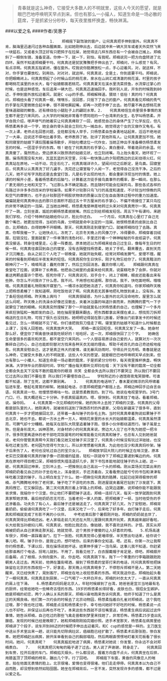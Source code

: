 > 青春就是这么神奇，它接受大多数人的不明就里，这些人今天的愿望，就是眼巴巴地呼唤明天早点到来。但也有那么一小撮人，知道生命是一场必散的筵席，于是抓紧分分秒秒，每天夜里推杯换盏，畅快淋漓。

###以爱之名
####作者/吴惠子

						1.　　郑楠摇下副驾驶的窗户，让何真真把手伸到窗外。何真真不肯，脑海里迅速闪过各种血腥画面，比如她刚伸出去，后边就冲来一辆大货车或者天外突然飞来一块猛石，又或者头顶正好有只肥鸽子在拉屎，她觉得这几样东西总有一个会被自己摊上。郑楠斜了一眼倒车镜，准备变道。你伸一下，就一下，别怕，有我呢。郑楠说完一把方向盘转进了北四环。虽然不知道郑楠要干吗，何真真还是犹犹豫豫把手伸出去了。郑楠问，什么感觉？有风，有点凉啊。何真真五指紧闭，僵在窗外。哎我说你胳膊放松一点，手心迎着风，对，就这样，不对，你手掌也要放松，别用劲。对对对，就这样。何真真说，全是土，你到底要干吗。郑楠说，你把眼睛闭上。何真真想起了小时候山后的桃花泉，泉水在山涧汇成清澈的桃花溪，村里的孩子都喝桃花溪里的水长大，每个姑娘都面若桃花。何真真夏天在溪水里洗菜捞鱼，水流穿过掌心的时候，也是这种感觉。车后追来一辆大巴，何真真迅速抽回手。我听别人说，开车的时候跑到80迈，手伸到窗外放松迎着风，就是C cup的手感。郑楠解释道。猥琐！低俗！真的吗？何真真问。郑楠扭头看了何真真一眼，嘿嘿乐，没回答，只摇下了自己的窗户。何真真看见郑楠的秀气的手掌在风里微微合起半拳，很不屑地撅起嘴，却再一次把手伸了出去。她尽量不再去想桃花泉里味道甜甜的鲫鱼，还有缭绕在小腿肚子上的翩跹水草。2.　　何真真相信生命里很多事情的发生都不是空穴来风的。上大学的时候她非常看不惯同班的一个台湾来的女生，名字叫杨悠柔。开学自我介绍，嗲声嗲气的她着实让何真真瘫软了一回，她感觉自己的身体产生了化学反应，但凡杨悠柔再多说一个字，她全身的骨头就会立刻化为一摊血水。她觉得这个女的又做作又龟毛。有一次上课，老师点名回答问题，全班都没有人举手，只杨悠柔自告奋勇地站起来，滔滔不绝地说了一大串，边说还不停地比着手势。老师表扬了她，批评了其他所有人。让何真真更加不悦。她和同寝室的姑娘下课后围着操场散步，开始吐槽这位一代作女，当她正伸出手准备模仿杨悠柔发言的时候，一团湿乎乎的东西，啪！砸在了何真真的右手掌心，黄白墨绿，带着诡异的余温。何真真傻了，戛然而止。旁边原本兴致昂扬的姑娘见状，也立刻闭嘴，马上抬头看天，她环视了一圈，操场周围没有大树，瓦蓝瓦蓝的天空里，只有一枚快落山的夕阳把西边的云彩烧得火红。何真真站在原地，一动不动，完全石化了。何真真端详许久，望闻问切之后断定，是鸟粪。回寝室后，何真真认认真真洗了好几遍手，洗完还让寝室每个人闻一下，老觉得自己没洗干净。之后的几天，她不论写字洗脸还是去食堂打饭，凡是右手出现的地方，都会重新浮现当时的情景。她上课的时候开小差，看着杨悠柔的后脑勺，计算着这次徒手接鸟粪事件的概率，那一瞬间，在那么广袤无垠的土地和天空下，飞过那么多不确定路途，而且随时可能会拉屎的鸟，那些各式各样的鸟路过许许多多四百米的学校操场，如果不计较那只鸟飞行的高度和速度，不计较当时傍晚的风和空气的摩擦力，也不去计较那团不明胶状物体的质量以及它在自由落体过程中的重力加速度。偏偏就是何真真伸出去的那只总面积不超过五十平方厘米的右手掌心，不偏不倚接住了某只鸟拉的非常不确定的一泡屎。正当她出神呢，杨悠柔鬼使神差地转过头来对何真真莞尔一笑。何真真吓了一跳，立刻坐直，尴尬的朝杨悠柔抿抿嘴。然后立刻给郑楠发短信。周五下午有课吗，来趟我们学校，介绍个特神的姑娘给你认识，脸比你还白。　　一个月后，何真真在心里打了自己无数个嘴巴，她更加觉得，当初的鸟粪，分明就是命中注定的一泡屎。她恨杨悠柔的皮肤比自己白，比郑楠白，白得她睁不开眼睛。那天，何真真刚走到寝室门口，就被郑楠挡住了去路。真真，你帮我催一下，让她快点儿，冻死了。北京冬天晚上的风像刀子，冷得要命，郑楠穿着羽绒服，拉链没拉，里面就套了一件单薄的浅色衬衫，手里还拧着一个神神秘秘的牛皮纸袋子。何真真没接话，转身往楼里走，心里一阵委屈。原本她还以为郑楠来给自己过生日，像每年生日的时候一样。何真真径直回到自己的寝室，没有去隔壁找杨悠柔，她关了手机，翻来覆去，直到天亮才沉沉睡去，自从之前三个人吃了一顿晚餐，她就开始失眠，经常对郑楠发脾气，爱理不理。醒来的时候看到郑楠后半夜发来的短信。何真真祝你生日快乐，刚才礼物忘给你了。何真真黯淡的眼神闪了一下，喃喃骂道：蠢死你算了。然后立刻回消息。蠢货你哪儿呢。　　郑楠跟何真真在食堂吃了拉面，说算补了长寿面。他把自己碗里的卤蛋夹给何真真，说蛋糕吃多了会胖，你就对着这两颗卤蛋许个愿吧。抠死你得了。何真真说完，双手合十，闭上了眼睛，眼皮还能看出来有些肿。你怎么不问我许了什么愿。我不问，不用想也知道啊。那你说。我不，快吃面吧啊。哦哦哦。何真真提着礼物刚推开寝室门，一桶凉水就把她浇透了。何真真你知道吗，你家郑楠昨天晚上把杨悠柔睡了！我知道啊，刚吃饭他说了啊。何真真若无其事地把礼物放到桌上，没有拆。发了条短信给郑楠。昨天晚上爽吗？　　何真真很疑惑，为什么窗外的北风没命地吹，屋里怎么就这么闷呢，昨天晚上的洗澡水好像还没散去，夹着沐浴露的味道扑面而来，热腾腾的雾气一下子就蒙住了她的眼睛。何真真突然理解了那个一开始就莫名讨厌杨悠柔的自己，也理解了一个多月来疯狂狭隘和一触即发的自己。她在抽屉里翻来翻去，把东西都拿出来摆在桌上，想找剪刀拆郑楠送的生日礼物，可找了很久也没找到。她明明记得就在那儿放着，好像出门前拿发卡的时候还看见过，怎么一转眼就不见了呢。你们谁把我剪刀借走了啊。寝室里的姑娘不知道什么时候都去上课了，没有人回答她。何真真放声大哭。　　郑楠一直没回短信，何真真又发了一条。她身材那么好，便宜你了啊禽兽快请我吃顿好的！哈哈好。这一次，郑楠很快回了三个字。　　她确信生命里很多的喜欢和厌恶，都不是空穴来风的。一个人很容易原谅自己爱的人，就算对方一次次撕碎自己的心，自己也能即刻替对方找来各种天衣无缝的理由，帮助千疮百孔的自己奇迹般地痊愈。何真真安慰自己，这才是真正伟大的爱情，谁无暴风劲雨时，守得云开见月明。青春就是这么神奇，它接受大多数人的不明就里，这些人今天的愿望，就是眼巴巴地呼唤明天早点到来。但也有那么一小撮人，知道生命是一场必散的筵席，于是抓紧分分秒秒，每天夜里推杯换盏，畅快淋漓。大学快毕业的那段时间，学校广播台每天都听见郑钧在唱：天下没有不散的筵席一切全都 全都会失去天下没有不散的筵席你的眼泪 欢笑 全都会失去所以我们不要哭泣 所以我们不要回忆过去所以我们不要在意 所以我们不要埋怨自己……　　学校附近的小酒馆夜夜鬼哭狼嚎。可谁都不知道，除了生死，这都不算别离。　　3.　　何真真的电话响了，春末夏初微凉的风呼啸着钻进车里，卷起毛茸茸的柳絮。她接起电话，示意郑楠把窗户都摇上去。郑楠边伸回手边自言自语，何真真说一句，他慢悠悠嘀咕一句。这是悠柔教我的。到了吗。她说在电视里学的。3号门门口，行，我大概还有二十分钟。手感真挺逼真的。嗯，很快到。何真真挂了电话，看着郑楠，说。操你妈。　　4.何真真第一次见郑楠的时候，她的狗冲上去抢了郑楠的汉堡。何真真的父母都是部队里的人，她刚满月，就被爸妈送到了陕西农村的外婆家，父母在新疆呆了很多年，直到何真真十一岁才把她接回北京，还带着一条叫锤子的杂毛土狗。当时何真真牵着狗说如果锤子不去北京，她也不去。都说一方水土养一方人，喝桃花泉里的水长大的姑娘都温柔，何真真虽然漂亮，可脾气却十分糟糕。她每天在部队大院里追着锤子跑，很多小伙伴都绕道而行。锤子虽是土狗，但是身形庞大，凶神恶煞，对身材娇小的何真真来说，旁边大人见了也不免为她捏一把冷汗。很多院里离退休的老干部吃完饭遛弯的时候常能看见何真真和锤子，也总有人见到她爸就说，老何你管管真真啊今天我们看见她又给锤子买汉堡了。何真真小时候没有玩过洋娃娃，也没有吃过麦当劳。老何因为觉得亏欠女儿，所以非常惯着何真真，为此他也没少和真真妈吵架。锤子后来伤了人，老何也没吼过自己的宝贝女儿。　　郑楠放学回大院儿的时候正在啃汉堡，原本老实巴交跟着何真真的锤子像一匹脱缰的猛兽，轻松一跃就夺下了郑楠正要递到嘴边的肉。何真真在原地吓得目瞪口呆，郑楠惊慌失措连退好几步，脱下书包本能地就往锤子的头上砸。这一砸，何真真回过神来，立刻冲上去，一把推倒比自己高出一个头的郑楠。刚从菜场买完菜出来的郑楠奶奶看见自己的孙子坐在地上，浑身是灰，手还流着血，又看看旁边脏兮兮的书包和津津有味吃着汉堡的锤子，马上明白发生了什么。她一把揪住何真真的胳膊，拉起已经哭得极惨的郑楠，杀气腾腾地冲到了老何家。锤子吃了不该吃的东西，刚进屋就夹着尾巴钻到了沙发底下。真真妈拽它，它又躲回去。第二天何真真拦着上学路上的郑楠，边哭边道歉，说郑楠你能不能跟我爸求情，我赔你十个汉堡，你让他们不要把锤子送走。郑楠一连好几天，每天一放学就跑到何真真家帮她求情，最后他奶奶忍无可忍，当着老何一家人的面，把郑楠揍了一顿，当时他受伤的手还渗着血。功夫负了有心人，最后锤子还是被送走了。何真真哭了好几天。为了安慰她，郑楠背着奶奶，偷偷请何真真吃了一个汉堡，后来又吃了一个，后来吃了好多年。自打锤子走后，何真真和郑楠就变成了形影不离的小伙伴。　　中考结束后那个暑假刚开始，郑楠的奶奶就去世了，何真真哭得比郑楠还凶。老人家临走前几天还在大院儿里跟何真真开玩笑，真真越来越好看啦，长大给我当孙媳妇儿啊。何真真说，他脸比我还白，像姑娘，我不喜欢这样的。才怪。其实从郑楠被奶奶从自己家揪走那天起，她就觉得，这个男孩子傻傻的让人好喜欢的哦。　　5.机场高速车很少，郑楠一直踩着油门，拉下一张脸。何真真觉得心里堵得很，半天憋出句话来，给你说个事儿吧。啊。锤子扑你，是我让的，想吓唬你。后来的事你全知道。嗯。还有，你第一次让我帮你约杨悠柔，下课以后，我在操场说她坏话，结果伸手接了一泡鸟屎。这事儿我不知道，你赶紧给那谁再打个电话，拐弯儿就到。不用了，我看见他了，白衣服戴帽子肯定是，停吧。郑楠摁开后备厢，点了根烟，头侧向窗外，说，你去吧。何真真跳下车，拖下一个笨重的行李箱踉踉跄跄朝男人走过去。两天前，他俩在簋街喝酒，接到了杨悠柔的堂哥打来的电话，托何真真帮他把妹妹留在北京的东西收拾一下，好拿走。那天晚上何真真喝多了，不停怒斥郑楠不是人。第二天她醒来，天已经快黑了，晃到客厅，郑楠坐在地上收拾悠柔的东西。明天我送你去。郑楠抬起头看了一眼何真真。何真真走到厨房，一口气喝了一大杯白开水。郑楠的衬衣太大了，一直从何真真的肩上往下滑。　　6.杨悠柔的妈妈是北京人，年轻时候嫁到了台湾，她爸爸是宜兰当地最有名的厨师，经常给她吃一些稀奇古怪的东西。19岁的杨悠柔长得好看，皮肤也白，很招女生嫉妒。她是郑楠的初恋，两个人确认关系的那天，郑楠兴奋地跑来告诉何真真，他终于知道了什么是真正的天赐良缘。他们第一次约会的时候去了北京动物园，杨悠柔指着白孔雀对郑楠说。这个我吃过哦，那个我也吃过哦。郑楠差点没和杨悠柔分手，幸亏他问她好不好吃的时候，杨悠柔说一点儿也不好吃，并保证以后再也不吃了。本来这些东西就不该往嘴里送，杨悠柔生病后说起过这件事情，她告诉郑楠，自己吃过的那些飞禽走兽都到梦里来找她了，非常恐怖。杨悠柔25岁查出乳腺癌，发现的时候已经是晚期了。她和郑楠刚刚拍完婚纱照。进手术室那天，杨悠柔在病房里给郑楠讲了个段子，说车开到80迈的时候把手伸出去迎着风，和C cup的感觉是一样的。主刀医生中途从手术室出来一趟，说只能先切除病灶区，癌细胞已经扩散了。杨悠柔术后那张脸，惨白发青。她把郑楠赶出病房，掀开床单看到自己的胸部塌陷，然后两眼直愣愣地盯着天花板看了很长时间。她问，何真真呢？　　何真真尴尬地进了病房，杨悠柔对她说：你发誓，你永远不会对郑楠表白。　　7.　　何真真把沉甸甸的箱子递了过去。男人说了声谢谢，转身走了。　　何真真回到车旁，拉开后座的车门。郑楠掐灭烟头，什么都没说，握着方向盘不点火。何真真坐在后排，用膝盖顶了顶郑楠的椅背，蹦出几个字。行了回吧。　　郑楠摇下车窗，黄昏的风像恋人的喘息，拍在他面无表情的脸上。北京很堵，爱情也变得很堵，他们走走停停。何真真本以为自己不战而胜，却没想到依然如陷囹圄。她坐在郑楠背后，一言不发，突然发现许多的感情，都不过是以爱之名。　　			  		